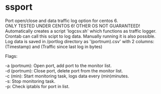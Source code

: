 # ssport
Port open/close and data traffic log option for centos 6.   
ONLY TESTED UNDER CENTOS 6! OTHER OS NOT GUARANTEED!  
Automatically creates a script 'logcsv.sh' which functions as traffic logger. Crontab can call this scipt to log data. Manually running it is also possible.  
Log data is saved in /portlog directory as '(portnum).csv' with 2 columns: (Timestamp) and (Traffic since last log in bytes)  

Flags:

-a (portnum): Open port, add port to the monitor list.  
-d (portnum): Close port, delete port from the monitor list.  
-c (min): Start monitoring task, logs data every (min)minutes.  
-s: Stop monitoring task.  
-p: Check iptabls for port in list.  
